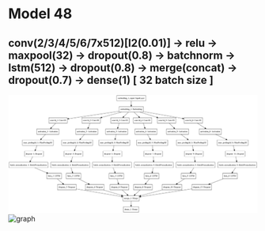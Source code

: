 # Model 48
## conv(2/3/4/5/6/7x512)[l2(0.01)] -> relu -> maxpool(32) -> dropout(0.8) -> batchnorm -> lstm(512) -> dropout(0.8) -> merge(concat) -> dropout(0.7) -> dense(1)  [ 32 batch size ]
![diagram](https://github.com/ayenter/imdb_mud/blob/master/model_48/m48_diagram.png)
![graph](https://github.com/ayenter/imdb_mud/blob/master/model_48/m48_r1_e10_graph.png)
